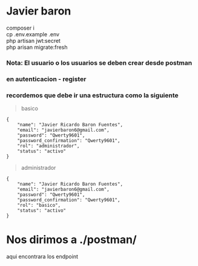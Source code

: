 # Javier baron
composer i <br>
cp .env.example .env <br>
php artisan jwt:secret <br>
php arisan migrate:fresh <br>
### Nota: El usuario o los usuarios se deben crear desde postman
### en autenticacion - register
### recordemos que debe ir una estructura como la siguiente
> basico
```
{
    "name": "Javier Ricardo Baron Fuentes",
    "email": "javierbaron6@gmail.com",
    "password": "Qwerty9601",
    "password_confirmation": "Qwerty9601",
    "rol": "administrador",
    "status": "activo"
}
```
> administrador
```
{
    "name": "Javier Ricardo Baron Fuentes",
    "email": "javierbaron6@gmail.com",
    "password": "Qwerty9601",
    "password_confirmation": "Qwerty9601",
    "rol": "basico",
    "status": "activo"
}
```
# Nos dirimos a ./postman/
aqui encontrara los endpoint <br>
